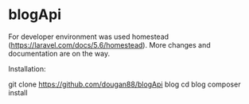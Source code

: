 # blogApi

For developer environment was used homestead (https://laravel.com/docs/5.6/homestead).
More changes and documentation are on the way.

Installation:


git clone https://github.com/dougan88/blogApi blog
cd blog
composer install
